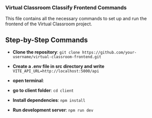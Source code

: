 
### Virtual Classroom Classify Frontend Commands

This file contains all the necessary commands to set up and run the frontend of the Virtual Classroom project.

## Step-by-Step Commands

- **Clone the repository**: `git clone https://github.com/your-username/virtual-classroom-frontend.git`
- **Create a .env file in src directory and write** `VITE_API_URL=http://localhost:5000/api`
- **open terminal**:
- **go to client folder**: `cd client`
- **Install dependencies**: `npm install`

- **Run development server**: `npm run dev`
